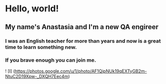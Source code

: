 # Hello, world!

## My name's Anastasia and I'm a new QA engireer

### I was an English teacher for more than years and now is a great time to learn something new.

### If you brave enough you can join me.

! [I] (https://photos.google.com/u/1/photo/AF1QipNUk19qEXTyGB2m-NtuC2D19Xpw-_DXQH7Eec4m)
